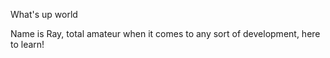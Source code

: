 What's up world


Name is Ray, total amateur when it comes to any sort of development, here to learn!

